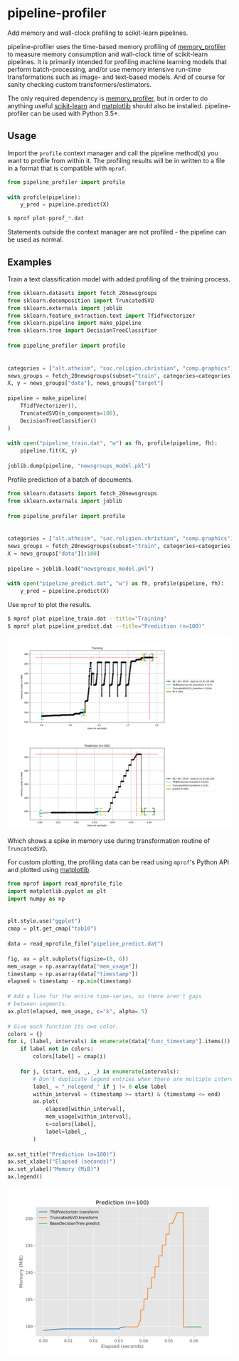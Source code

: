 # pipeline-profiler

Add memory and wall-clock profiling to scikit-learn pipelines.

pipeline-profiler uses the time-based memory profiling of
[memory_profiler](https://pypi.org/project/memory-profiler/) to measure memory
consumption and wall-clock time of scikit-learn pipelines. It is primarily
intended for profiling machine learning models that perform batch-processing,
and/or use memory intensive run-time transformations such as image- and
text-based models. And of course for sanity checking custom
transformers/estimators.

The only required dependency is
[memory_profiler](https://pypi.org/project/memory-profiler/), but in order to do
anything useful [scikit-learn](https://scikit-learn.org/stable/index.html) and
[matplotlib](https://matplotlib.org/) should also be installed.
pipeline-profiler can be used with Python 3.5+.


## Usage

Import the `profile` context manager and call the pipeline method(s) you want to
profile from within it. The profiling results will be in written to a file in a
format that is compatible with `mprof`.

```python
from pipeline_profiler import profile

with profile(pipeline):
    y_pred = pipeline.predict(X)
```

```bash
$ mprof plot pprof_*.dat
```

Statements outside the context manager are not profiled - the pipeline can be
used as normal.


## Examples

Train a text classification model with added profiling of the training process.

```python
from sklearn.datasets import fetch_20newsgroups
from sklearn.decomposition import TruncatedSVD
from sklearn.externals import joblib
from sklearn.feature_extraction.text import TfidfVectorizer
from sklearn.pipeline import make_pipeline
from sklearn.tree import DecisionTreeClassifier

from pipeline_profiler import profile


categories = ["alt.atheism", "soc.religion.christian", "comp.graphics"]
news_groups = fetch_20newsgroups(subset="train", categories=categories)
X, y = news_groups["data"], news_groups["target"]

pipeline = make_pipeline(
    TfidfVectorizer(),
    TruncatedSVD(n_components=100),
    DecisionTreeClassifier()
)

with open("pipeline_train.dat", "w") as fh, profile(pipeline, fh):
    pipeline.fit(X, y)

joblib.dump(pipeline, "newsgroups_model.pkl")
```

Profile prediction of a batch of documents.

```python
from sklearn.datasets import fetch_20newsgroups
from sklearn.externals import joblib

from pipeline_profiler import profile


categories = ["alt.atheism", "soc.religion.christian", "comp.graphics"]
news_groups = fetch_20newsgroups(subset="train", categories=categories)
X = news_groups["data"][:100]

pipeline = joblib.load("newsgroups_model.pkl")

with open("pipeline_predict.dat", "w") as fh, profile(pipeline, fh):
    y_pred = pipeline.predict(X)
```

Use `mprof` to plot the results.

```bash
$ mprof plot pipeline_train.dat --title="Training"
$ mprof plot pipeline_predict.dat --title="Prediction (n=100)"
```

![](imgs/training.png) ![](imgs/prediction.png)

Which shows a spike in memory use during transformation routine of
`TruncatedSVD`.

For custom plotting, the profiling data can be read using `mprof`'s Python API
and plotted using [matplotlib](https://matplotlib.org/).

```python
from mprof import read_mprofile_file
import matplotlib.pyplot as plt
import numpy as np


plt.style.use("ggplot")
cmap = plt.get_cmap("tab10")

data = read_mprofile_file("pipeline_predict.dat")

fig, ax = plt.subplots(figsize=(8, 6))
mem_usage = np.asarray(data["mem_usage"])
timestamp = np.asarray(data["timestamp"])
elapsed = timestamp - np.min(timestamp)

# Add a line for the entire time-series, so there aren't gaps
# between segments.
ax.plot(elapsed, mem_usage, c="k", alpha=.5)

# Give each function its own color.
colors = {}
for i, (label, intervals) in enumerate(data["func_timestamp"].items()):
    if label not in colors:
        colors[label] = cmap(i)

    for j, (start, end, _, _) in enumerate(intervals):
        # Don't duplicate legend entries when there are multiple intervals.
        label_ = "_nolegend_" if j != 0 else label
        within_interval = (timestamp >= start) & (timestamp <= end)
        ax.plot(
            elapsed[within_interval],
            mem_usage[within_interval],
            c=colors[label],
            label=label_,
        )

ax.set_title("Prediction (n=100)")
ax.set_xlabel("Elapsed (seconds)")
ax.set_ylabel("Memory (MiB)")
ax.legend()
```

![](imgs/custom.png)
